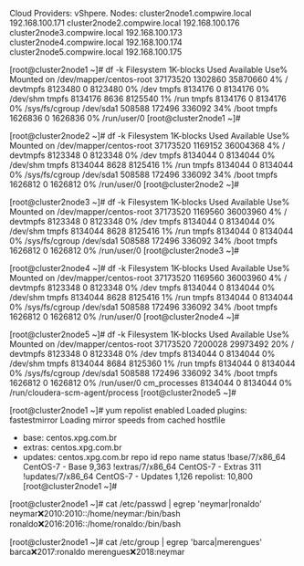 Cloud Providers: vShpere.
Nodes:
cluster2node1.compwire.local	192.168.100.171
cluster2node2.compwire.local	192.168.100.176
cluster2node3.compwire.local	192.168.100.173
cluster2node4.compwire.local	192.168.100.174
cluster2node5.compwire.local	192.168.100.175


[root@cluster2node1 ~]# df -k
Filesystem              1K-blocks    Used Available Use% Mounted on
/dev/mapper/centos-root  37173520 1302860  35870660   4% /
devtmpfs                  8123480       0   8123480   0% /dev
tmpfs                     8134176       0   8134176   0% /dev/shm
tmpfs                     8134176    8636   8125540   1% /run
tmpfs                     8134176       0   8134176   0% /sys/fs/cgroup
/dev/sda1                  508588  172496    336092  34% /boot
tmpfs                     1626836       0   1626836   0% /run/user/0
[root@cluster2node1 ~]#


[root@cluster2node2 ~]# df -k
Filesystem              1K-blocks    Used Available Use% Mounted on
/dev/mapper/centos-root  37173520 1169152  36004368   4% /
devtmpfs                  8123348       0   8123348   0% /dev
tmpfs                     8134044       0   8134044   0% /dev/shm
tmpfs                     8134044    8628   8125416   1% /run
tmpfs                     8134044       0   8134044   0% /sys/fs/cgroup
/dev/sda1                  508588  172496    336092  34% /boot
tmpfs                     1626812       0   1626812   0% /run/user/0
[root@cluster2node2 ~]#



[root@cluster2node3 ~]# df -k
Filesystem              1K-blocks    Used Available Use% Mounted on
/dev/mapper/centos-root  37173520 1169560  36003960   4% /
devtmpfs                  8123348       0   8123348   0% /dev
tmpfs                     8134044       0   8134044   0% /dev/shm
tmpfs                     8134044    8628   8125416   1% /run
tmpfs                     8134044       0   8134044   0% /sys/fs/cgroup
/dev/sda1                  508588  172496    336092  34% /boot
tmpfs                     1626812       0   1626812   0% /run/user/0
[root@cluster2node3 ~]#


[root@cluster2node4 ~]# df -k
Filesystem              1K-blocks    Used Available Use% Mounted on
/dev/mapper/centos-root  37173520 1169560  36003960   4% /
devtmpfs                  8123348       0   8123348   0% /dev
tmpfs                     8134044       0   8134044   0% /dev/shm
tmpfs                     8134044    8628   8125416   1% /run
tmpfs                     8134044       0   8134044   0% /sys/fs/cgroup
/dev/sda1                  508588  172496    336092  34% /boot
tmpfs                     1626812       0   1626812   0% /run/user/0
[root@cluster2node4 ~]#

[root@cluster2node5 ~]# df -k
Filesystem              1K-blocks    Used Available Use% Mounted on
/dev/mapper/centos-root  37173520 7200028  29973492  20% /
devtmpfs                  8123348       0   8123348   0% /dev
tmpfs                     8134044       0   8134044   0% /dev/shm
tmpfs                     8134044    8684   8125360   1% /run
tmpfs                     8134044       0   8134044   0% /sys/fs/cgroup
/dev/sda1                  508588  172496    336092  34% /boot
tmpfs                     1626812       0   1626812   0% /run/user/0
cm_processes              8134044       0   8134044   0% /run/cloudera-scm-agent/process
[root@cluster2node5 ~]#

[root@cluster2node1 ~]# yum repolist enabled
Loaded plugins: fastestmirror
Loading mirror speeds from cached hostfile
 * base: centos.xpg.com.br
 * extras: centos.xpg.com.br
 * updates: centos.xpg.com.br
repo id                                                  repo name                                                  status
!base/7/x86_64                                           CentOS-7 - Base                                            9,363
!extras/7/x86_64                                         CentOS-7 - Extras                                            311
!updates/7/x86_64                                        CentOS-7 - Updates                                         1,126
repolist: 10,800
[root@cluster2node1 ~]#

[root@cluster2node1 ~]# cat /etc/passwd | egrep 'neymar|ronaldo'
neymar:x:2010:2010::/home/neymar:/bin/bash
ronaldo:x:2016:2016::/home/ronaldo:/bin/bash

[root@cluster2node1 ~]# cat /etc/group | egrep 'barca|merengues'
barca:x:2017:ronaldo
merengues:x:2018:neymar


